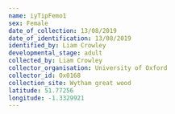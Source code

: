 ```yaml
---
name: iyTipFemo1
sex: Female
date_of_collection: 13/08/2019
date_of_identification: 13/08/2019
identified_by: Liam Crowley
developmental_stage: adult
collected_by: Liam Crowley
collector_organisation: University of Oxford
collector_id: Ox0168
collection_site: Wytham great wood
latitude: 51.77256
longitude: -1.3329921
---
```

